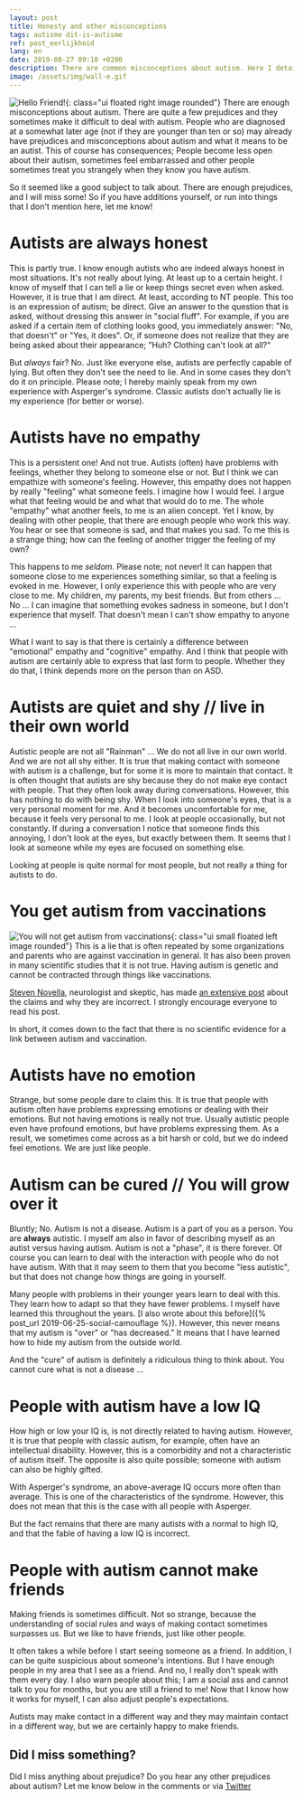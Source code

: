 ```yaml
---
layout: post
title: Honesty and other misconceptions
tags: autisme dit-is-autisme
ref: post_eerlijkheid
lang: en
date: 2019-08-27 09:10 +0200
description: There are common misconceptions about autism. Here I detail a few of them and talk about them
image: /assets/img/wall-e.gif
---
```

![Hello Friend!]({{site.baseurl}}/assets/img/wall-e.gif){: class="ui floated right image rounded"}
There are enough misconceptions about autism. There are quite a few prejudices and they sometimes make it difficult to deal with autism. People who are diagnosed at a somewhat later age (not if they are younger than ten or so) may already have prejudices and misconceptions about autism and what it means to be an autist. This of course has consequences; People become less open about their autism, sometimes feel embarrassed and other people sometimes treat you strangely when they know you have autism.

So it seemed like a good subject to talk about. There are enough prejudices, and I will miss some! So if you have additions yourself, or run into things that I don't mention here, let me know!

# Autists are always honest
This is partly true. I know enough autists who are indeed always honest in most situations. It's not really about lying. At least up to a certain height. I know of myself that I can tell a lie or keep things secret even when asked. However, it is true that I am direct. At least, according to NT people. This too is an expression of autism; be direct. Give an answer to the question that is asked, without dressing this answer in "social fluff".
For example, if you are asked if a certain item of clothing looks good, you immediately answer: "No, that doesn't" or "Yes, it does". Or, if someone does not realize that they are being asked about their appearance; "Huh? Clothing can't look at all?"

But *always* fair? No. Just like everyone else, autists are perfectly capable of lying. But often they don't see the need to lie. And in some cases they don't do it on principle. Please note; I hereby mainly speak from my own experience with Asperger's syndrome. Classic autists don't actually lie is my experience (for better or worse).

# Autists have no empathy
This is a persistent one! And not true. Autists (often) have problems with feelings, whether they belong to someone else or not. But I think we can empathize with someone's feeling. However, this empathy does not happen by really "feeling" what someone feels. I imagine how I would feel. I argue what that feeling would be and what that would do to me. The whole "empathy" what another feels, to me is an alien concept. Yet I know, by dealing with other people, that there are enough people who work this way. You hear or see that someone is sad, and that makes you sad. To me this is a strange thing; how can the feeling of another trigger the feeling of my own?

This happens to me _seldom_. Please note; not never! It can happen that someone close to me experiences something similar, so that a feeling is evoked in me. However, I only experience this with people who are very close to me. My children, my parents, my best friends. But from others ... No ... I can imagine that something evokes sadness in someone, but I don't experience that myself. That doesn't mean I can't show empathy to anyone ...

What I want to say is that there is certainly a difference between "emotional" empathy and "cognitive" empathy. And I think that people with autism are certainly able to express that last form to people. Whether they do that, I think depends more on the person than on ASD.

# Autists are quiet and shy // live in their own world
Autistic people are not all "Rainman" ... We do not all live in our own world. And we are not all shy either. It is true that making contact with someone with autism is a challenge, but for some it is more to maintain that contact. It is often thought that autists are shy because they do not make eye contact with people. That they often look away during conversations. However, this has nothing to do with being shy.
When I look into someone's eyes, that is a very personal moment for me. And it becomes uncomfortable for me, because it feels very personal to me. I look at people occasionally, but not constantly. If during a conversation I notice that someone finds this annoying, I don't look at the eyes, but exactly between them. It seems that I look at someone while my eyes are focused on something else.

Looking at people is quite normal for most people, but not really a thing for autists to do.

# You get autism from vaccinations
![You will not get autism from vaccinations]({{site.baseurl}}/assets/img/provax.jpg){: class="ui small floated left image rounded"} This is a lie that is often repeated by some organizations and parents who are against vaccination in general. It has also been proven in many scientific studies that it is not true. Having autism is genetic and cannot be contracted through things like vaccinations.

[Steven Novella](https://theness.com/neurologicablog/index.php/about/), neurologist and skeptic, has made [an extensive post](https://sciencebasedmedicine.org/vaccines-still-dont-cause-autism/) about the claims and why they are incorrect. I strongly encourage everyone to read his post.

In short, it comes down to the fact that there is no scientific evidence for a link between autism and vaccination.

# Autists have no emotion
Strange, but some people dare to claim this. It is true that people with autism often have problems expressing emotions or dealing with their emotions. But not having emotions is really not true. Usually autistic people even have profound emotions, but have problems expressing them. As a result, we sometimes come across as a bit harsh or cold, but we do indeed feel emotions. We are just like people.

# Autism can be cured // You will grow over it
Bluntly; No. Autism is not a disease. Autism is a part of you as a person. You are **always** autistic. I myself am also in favor of describing myself as an autist versus having autism. Autism is not a "phase", it is there forever. Of course you can learn to deal with the interaction with people who do not have autism. With that it may seem to them that you become "less autistic", but that does not change how things are going in yourself.

Many people with problems in their younger years learn to deal with this. They learn how to adapt so that they have fewer problems. I myself have learned this throughout the years. [I also wrote about this before]({% post_url 2019-06-25-social-camouflage %}). However, this never means that my autism is "over" or "has decreased." It means that I have learned how to hide my autism from the outside world.

And the "cure" of autism is definitely a ridiculous thing to think about. You cannot cure what is not a disease ...

# People with autism have a low IQ
How high or low your IQ is, is not directly related to having autism. However, it is true that people with classic autism, for example, often have an intellectual disability. However, this is a comorbidity and not a characteristic of autism itself. The opposite is also quite possible; someone with autism can also be highly gifted.

With Asperger's syndrome, an above-average IQ occurs more often than average. This is one of the characteristics of the syndrome. However, this does not mean that this is the case with all people with Asperger.

But the fact remains that there are many autists with a normal to high IQ, and that the fable of having a low IQ is incorrect.

# People with autism cannot make friends
Making friends is sometimes difficult. Not so strange, because the understanding of social rules and ways of making contact sometimes surpasses us. But we like to have friends, just like other people.

It often takes a while before I start seeing someone as a friend. In addition, I can be quite suspicious about someone's intentions. But I have enough people in my area that I see as a friend. And no, I really don't speak with them every day. I also warn people about this; I am a social ass and cannot talk to you for months, but you are still a friend to me! Now that I know how it works for myself, I can also adjust people's expectations.

Autists may make contact in a different way and they may maintain contact in a different way, but we are certainly happy to make friends.

## Did I miss something?
Did I miss anything about prejudice? Do you hear any other prejudices about autism? Let me know below in the comments or via [Twitter](https://twitter.com/WesterinkDavid)